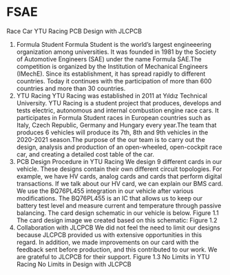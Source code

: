 # FSAE
Race Car
YTU Racing PCB Design with JLCPCB
1. Formula Student
Formula Student is the world’s largest engineeering organization among universities. It was founded in 1981 by the Society of Automotive Engineers (SAE) under the name Formula SAE.The competition is organized by the Institution of Mechanical Engineers (IMechE). Since its establishment, it has spread rapidly to different countries. Today it continues with the participation of more than 600 countries and more than 30 countries.
2. YTU Racing
YTU Racing was established in 2011 at Yıldız Technical University. YTU Racing is a student project that produces, develops and tests electric, autonomous and internal combustion engine race cars. It participates in Formula Student races in European countries such as Italy, Czech Republic, Germany and Hungary every year.The team that produces 6 vehicles will produce its 7th, 8th and 9th vehicles in the 2020-2021 season.The purpose of the our team is to carry out the design, analysis and production of an open-wheeled, open-cockpit race car, and creating a detailed cost table of the car.
3. PCB Design Procedure in YTU Racing
We design 9 different cards in our vehicle. These designs contain their own different circuit topologies. For example, we have HV cards, analog cards and cards that perform digital transactions. If we talk about our HV card, we can explain our BMS card. We use the BQ76PL455 integration in our vehicle after various modifications. The BQ76PL455 is an IC that allows us to keep our battery test level and measure current and temperature through passive balancing.
The card design schematic in our vehicle is below.
Figure 1.1
The card design image we created based on this schematic:
Figure 1.2
4. Collaboration with JLCPCB
We did not feel the need to limit our designs because JLCPCB provided us with extensive opportunities in this regard. In addition, we made improvements on our card with the feedback sent before production, and this contributed to our work. We are grateful to JLCPCB for their support.
Figure 1.3
No Limits in YTU Racing
No Limits in Design with JLCPCB
